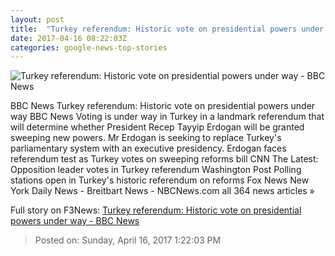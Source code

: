 ```yaml
---
layout: post
title:  "Turkey referendum: Historic vote on presidential powers under way - BBC News"
date: 2017-04-16 08:22:03Z
categories: google-news-top-stories
---
```


![Turkey referendum: Historic vote on presidential powers under way - BBC News](https://ichef-1.bbci.co.uk/news/1024/cpsprodpb/CA3F/production/_95657715_gettyimages-668829340.jpg)

BBC News Turkey referendum: Historic vote on presidential powers under way BBC News Voting is under way in Turkey in a landmark referendum that will determine whether President Recep Tayyip Erdogan will be granted sweeping new powers. Mr Erdogan is seeking to replace Turkey's parliamentary system with an executive presidency. Erdogan faces referendum test as Turkey votes on sweeping reforms bill CNN The Latest: Opposition leader votes in Turkey referendum Washington Post Polling stations open in Turkey's historic referendum on reforms Fox News New York Daily News - Breitbart News - NBCNews.com all 364 news articles »


Full story on F3News: [Turkey referendum: Historic vote on presidential powers under way - BBC News](http://www.f3nws.com/n/MsfTME)

> Posted on: Sunday, April 16, 2017 1:22:03 PM
